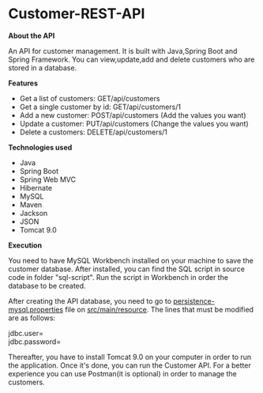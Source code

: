 # Customer-REST-API

<b>About the API</b>
<p> An API for customer management. It is built with Java,Spring Boot and Spring Framework. You can view,update,add and delete customers who are stored in a database.</p>

<b>Features</b>
<ul>
<li>Get a list of customers: GET/api/customers </li>
<li>Get a single customer by id: GET/api/customers/1 </li>
<li>Add a new customer: POST/api/customers (Add the values you want)</li>
<li>Update a customer: PUT/api/customers (Change the values you want) </li>
<li>Delete a customers: DELETE/api/customers/1 </li>

</ul>

<b> Technologies used </b>
<ul>
<li>Java</li>
<li>Spring Boot</li>
<li>Spring Web MVC</li>
<li>Hibernate</li>
<li>MySQL</li>
<li>Maven</li>
<li>Jackson</li>
<li>JSON</li>
<li>Tomcat 9.0</li>

</ul>


<b> Execution </b>

<p> You need to have MySQL Workbench installed on your machine to save the customer database. After installed, you can find the SQL script in source code in folder "sql-script". Run the script in Workbench in order the database to be created.

After creating the API database, you need to go to <u>persistence-mysql.properties</u> file on <u>src/main/resource</u>. The lines that must be modified are as follows:

jdbc.user= 
<br>
jdbc.password=

Thereafter, you have to install Tomcat 9.0 on your computer in order to run the application. Once it's done, you can run the Customer API. For a better experience you can use Postman(it is optional) in order to manage the customers.
